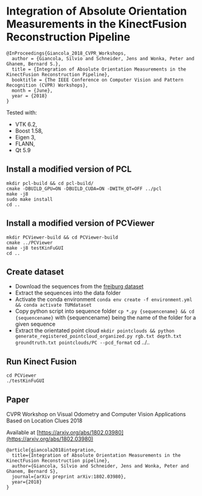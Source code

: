 # Integration of Absolute Orientation Measurements in the KinectFusion Reconstruction Pipeline

```
@InProceedings{Giancola_2018_CVPR_Workshops,
  author = {Giancola, Silvio and Schneider, Jens and Wonka, Peter and Ghanem, Bernard S.},
  title = {Integration of Absolute Orientation Measurements in the KinectFusion Reconstruction Pipeline},
  booktitle = {The IEEE Conference on Computer Vision and Pattern Recognition (CVPR) Workshops},
  month = {June},
  year = {2018}
}
```


Tested with:
 - VTK 6.2, 
 - Boost 1.58, 
 - Eigen 3,
 - FLANN,
 - Qt 5.9

## Install a modified version of PCL
```
mkdir pcl-build && cd pcl-build/
cmake -DBUILD_GPU=ON -DBUILD_CUDA=ON -DWITH_QT=OFF ../pcl
make -j8
sudo make install
cd ..
```


## Install a modified version of PCViewer
```
mkdir PCViewer-build && cd PCViewer-build
cmake ../PCViewer
make -j8 testKinFuGUI
cd ..
```



## Create dataset
 - Download the sequences from the [freiburg dataset](https://vision.in.tum.de/data/datasets/rgbd-dataset/download)
 - Extract the sequences into the data folder
 - Activate the conda environment 
`conda env create -f environment.yml && conda activate TUMdataset`
 - Copy python script into sequence folder 
 `cp *.py {sequencename} && cd {sequencename}` 
 with {sequencename} being the name of the folder for a given sequence
 - Extract the orientated point cloud 
 `mkdir pointclouds && python generate_registered_pointcloud_organized.py rgb.txt depth.txt groundtruth.txt pointclouds/PC --pcd_format` 
 cd ../..

## Run Kinect Fusion
```
cd PCViewer
./testKinFuGUI
```

## Paper
CVPR Workshop on Visual Odometry and Computer Vision Applications Based on Location Clues 2018

Available at [https://arxiv.org/abs/1802.03980](https://arxiv.org/abs/1802.03980)

```
@article{giancola2018integration,
  title={Integration of Absolute Orientation Measurements in the KinectFusion Reconstruction pipeline},
  author={Giancola, Silvio and Schneider, Jens and Wonka, Peter and Ghanem, Bernard S},
  journal={arXiv preprint arXiv:1802.03980},
  year={2018}
}
```

